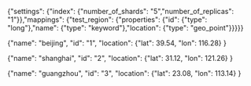 {"settings": {"index": {"number_of_shards": "5","number_of_replicas": "1"}},"mappings": {"test_region": {"properties": {"id": {"type": "long"},"name": {"type": "keyword"},"location": {"type": "geo_point"}}}}}

{"name": "beijing", "id": "1", "location": {"lat": 39.54, "lon": 116.28} }

{"name": "shanghai", "id": "2", "location": {"lat": 31.12, "lon": 121.26} }

{"name": "guangzhou", "id": "3", "location": {"lat": 23.08, "lon": 113.14} }